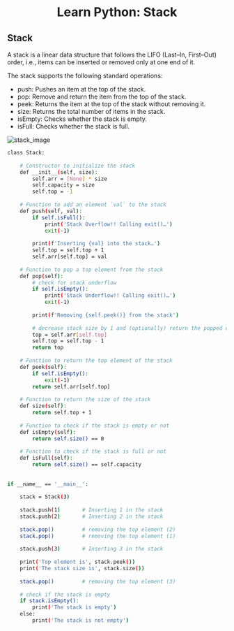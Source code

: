 <div align="center">
  <h1>   Learn Python: Stack</h1>
</div>



## Stack

A stack is a linear data structure that follows the LIFO (Last–In, First–Out) order, i.e., items can be inserted or removed only at one end of it.

The stack supports the following standard operations:

- push: Pushes an item at the top of the stack.
- pop: Remove and return the item from the top of the stack.
- peek: Returns the item at the top of the stack without removing it.
- size: Returns the total number of items in the stack.
- isEmpty: Checks whether the stack is empty.
- isFull: Checks whether the stack is full.


![stack_image](https://upload.wikimedia.org/wikipedia/commons/2/29/Data_stack.svg)

```sh
class Stack:
 
    # Constructor to initialize the stack
    def __init__(self, size):
        self.arr = [None] * size
        self.capacity = size
        self.top = -1
 
    # Function to add an element `val` to the stack
    def push(self, val):
        if self.isFull():
            print('Stack Overflow!! Calling exit()…')
            exit(-1)
 
        print(f'Inserting {val} into the stack…')
        self.top = self.top + 1
        self.arr[self.top] = val
 
    # Function to pop a top element from the stack
    def pop(self):
        # check for stack underflow
        if self.isEmpty():
            print('Stack Underflow!! Calling exit()…')
            exit(-1)
 
        print(f'Removing {self.peek()} from the stack')
 
        # decrease stack size by 1 and (optionally) return the popped element
        top = self.arr[self.top]
        self.top = self.top - 1
        return top
 
    # Function to return the top element of the stack
    def peek(self):
        if self.isEmpty():
            exit(-1)
        return self.arr[self.top]
 
    # Function to return the size of the stack
    def size(self):
        return self.top + 1
 
    # Function to check if the stack is empty or not
    def isEmpty(self):
        return self.size() == 0
 
    # Function to check if the stack is full or not
    def isFull(self):
        return self.size() == self.capacity
 
 
if __name__ == '__main__':
 
    stack = Stack(3)
 
    stack.push(1)       # Inserting 1 in the stack
    stack.push(2)       # Inserting 2 in the stack
 
    stack.pop()         # removing the top element (2)
    stack.pop()         # removing the top element (1)
 
    stack.push(3)       # Inserting 3 in the stack
 
    print('Top element is', stack.peek())
    print('The stack size is', stack.size())
 
    stack.pop()         # removing the top element (3)
 
    # check if the stack is empty
    if stack.isEmpty():
        print('The stack is empty')
    else:
        print('The stack is not empty')

```
